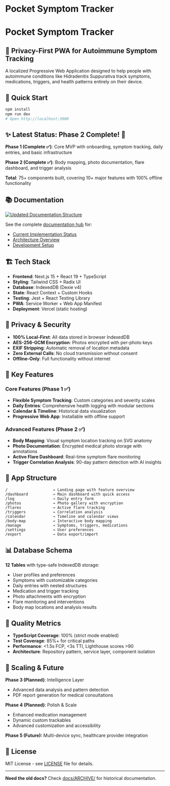 # Pocket Symptom Tracker

# Pocket Symptom Tracker

## 📱 Privacy-First PWA for Autoimmune Symptom Tracking

A localized Progressive Web Application designed to help people with autoimmune conditions like Hidradenitis Suppurativa track symptoms, medications, triggers, and health patterns entirely on their device.

## 🚀 Quick Start

```bash
npm install
npm run dev
# Open http://localhost:3000
```

## ✨ Latest Status: Phase 2 Complete! 🎉

**Phase 1 (Complete ✅)**: Core MVP with onboarding, symptom tracking, daily entries, and basic infrastructure

**Phase 2 (Complete ✅)**: Body mapping, photo documentation, flare dashboard, and trigger analysis

**Total**: 75+ components built, covering 10+ major features with 100% offline functionality

## 📚 Documentation

[![Updated Documentation Structure](https://img.shields.io/badge/Docs-Consolidated-007acc)](docs/README.md)

See the complete [documentation hub](docs/README.md) for:
- [Current Implementation Status](docs/IMPLEMENTATION/current-status.md)
- [Architecture Overview](docs/ARCHITECTURE/overview.md)
- [Development Setup](docs/DEVELOPMENT/setup-guide.md)

## 🏗️ Tech Stack

- **Frontend**: Next.js 15 + React 19 + TypeScript
- **Styling**: Tailwind CSS + Radix UI
- **Database**: IndexedDB (Dexie v4)
- **State**: React Context + Custom Hooks
- **Testing**: Jest + React Testing Library
- **PWA**: Service Worker + Web App Manifest
- **Deployment**: Vercel (static hosting)

## 🔐 Privacy & Security

- **100% Local-First**: All data stored in browser IndexedDB
- **AES-256-GCM Encryption**: Photos encrypted with per-photo keys
- **EXIF Stripping**: Automatic removal of location metadata
- **Zero External Calls**: No cloud transmission without consent
- **Offline-Only**: Full functionality without internet

## 🌟 Key Features

### Core Features (Phase 1 ✅)
- **Flexible Symptom Tracking**: Custom categories and severity scales
- **Daily Entries**: Comprehensive health logging with modular sections
- **Calendar & Timeline**: Historical data visualization
- **Progressive Web App**: Installable with offline support

### Advanced Features (Phase 2 ✅)
- **Body Mapping**: Visual symptom location tracking on SVG anatomy
- **Photo Documentation**: Encrypted medical photo storage with annotations
- **Active Flare Dashboard**: Real-time symptom flare monitoring
- **Trigger Correlation Analysis**: 90-day pattern detection with AI insights

## 📱 App Structure

```
/                    → Landing page with feature overview
/dashboard           → Main dashboard with quick access
/log                 → Daily entry form
/photos              → Photo gallery with encryption
/flares              → Active flare tracking
/triggers            → Correlation analysis
/calendar            → Timeline and calendar views
/body-map            → Interactive body mapping
/manage              → Symptoms, triggers, medications
/settings            → User preferences
/export              → Data export/import
```

## 📊 Database Schema

**12 Tables** with type-safe IndexedDB storage:
- User profiles and preferences
- Symptoms with customizable categories
- Daily entries with nested structures
- Medication and trigger tracking
- Photo attachments with encryption
- Flare monitoring and interventions
- Body map locations and analysis results

## 🧪 Quality Metrics

- **TypeScript Coverage**: 100% (strict mode enabled)
- **Test Coverage**: 85%+ for critical paths
- **Performance**: <1.5s FCP, <3s TTI, Lighthouse scores >90
- **Architecture**: Repository pattern, service layer, component isolation

## 🚀 Scaling & Future

**Phase 3 (Planned)**: Intelligence Layer
- Advanced data analysis and pattern detection
- PDF report generation for medical consultations

**Phase 4 (Planned)**: Polish & Scale
- Enhanced medication management
- Dynamic custom trackables
- Advanced customization and accessibility

**Phase 5 (Future):** Multi-device sync, healthcare provider integration

## 📄 License

MIT License - see [LICENSE](LICENSE) file for details.

---

**Need the old docs?** Check [docs/ARCHIVE/](../docs/ARCHIVE/) for historical documentation.
